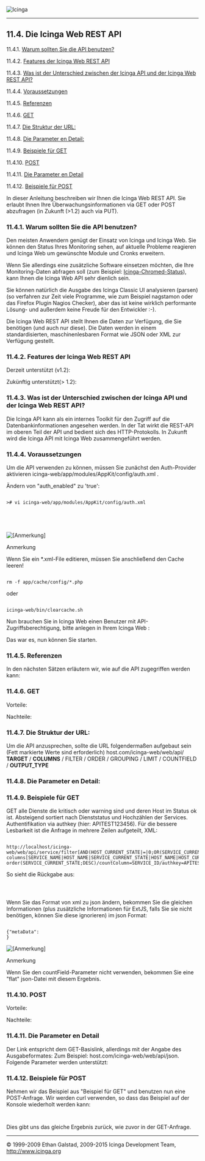  ![Icinga](../images/logofullsize.png "Icinga") 

* * * * *

11.4. Die Icinga Web REST API
-----------------------------

11.4.1. [Warum sollten Sie die API benutzen?](icinga-web-api.md#why)

11.4.2. [Features der Icinga Web REST API](icinga-web-api.md#features)

11.4.3. [Was ist der Unterschied zwischen der Icinga API und der Icinga
Web REST API?](icinga-web-api.md#difference)

11.4.4. [Voraussetzungen](icinga-web-api.md#prerequisites)

11.4.5. [Referenzen](icinga-web-api.md#reference)

11.4.6. [GET](icinga-web-api.md#get)

11.4.7. [Die Struktur der URL:](icinga-web-api.md#geturlstructure)

11.4.8. [Die Parameter en Detail:](icinga-web-api.md#getparamdetails)

11.4.9. [Beispiele für GET](icinga-web-api.md#getexample)

11.4.10. [POST](icinga-web-api.md#post)

11.4.11. [Die Parameter en Detail](icinga-web-api.md#postparamdetail)

11.4.12. [Beispiele für POST](icinga-web-api.md#postexample)

In dieser Anleitung beschreiben wir Ihnen die Icinga Web REST API. Sie
erlaubt Ihnen Ihre Überwachungsinformationen via GET oder POST
abzufragen (in Zukunft (\>1.2) auch via PUT).

### 11.4.1. Warum sollten Sie die API benutzen?

Den meisten Anwendern genügt der Einsatz von Icinga und Icinga Web. Sie
können den Status Ihres Monitoring sehen, auf aktuelle Probleme
reagieren und Icinga Web um gewünschte Module und Cronks erweitern.

Wenn Sie allerdings eine zusätzliche Software einsetzen möchten, die
Ihre Monitoring-Daten abfragen soll (zum Beispiel:
[Icinga-Chromed-Status](http://www.icinga.org/2010/07/16/icinga-chromed-status-for-google-chromechromium/)),
kann Ihnen die Icinga Web API sehr dienlich sein.

Sie können natürlich die Ausgabe des Icinga Classic UI analysieren
(parsen) (so verfahren zur Zeit viele Programme, wie zum Beispiel
nagstamon oder das Firefox Plugin Nagios Checker), aber das ist keine
wirklich performante Lösung- und außerdem keine Freude für den
Entwickler :-).

Die Icinga Web REST API stellt Ihnen die Daten zur Verfügung, die Sie
benötigen (und auch nur diese). Die Daten werden in einem
standardisierten, maschinenlesbaren Format wie JSON oder XML zur
Verfügung gestellt.

### 11.4.2. Features der Icinga Web REST API

Derzeit unterstützt (v1.2):









Zukünftig unterstützt(\> 1.2):


### 11.4.3. Was ist der Unterschied zwischen der Icinga API und der Icinga Web REST API?

Die Icinga API kann als ein internes Toolkit für den Zugriff auf die
Datenbankinformationen angesehen werden. In der Tat wirkt die REST-API
im oberen Teil der API und bedient sich des HTTP-Protokolls. In Zukunft
wird die Icinga API mit Icinga Web zusammengeführt werden.

### 11.4.4. Voraussetzungen

Um die API verwenden zu können, müssen Sie zunächst den Auth-Provider
aktivieren icinga-web/app/modules/AppKit/config/auth.xml .

Ändern von "auth\_enabled" zu 'true':

<pre><code>
># vi icinga-web/app/modules/AppKit/config/auth.xml
</code></pre>

<pre><code>
<ae:parameter name="auth_key">
</ae:parameter>
</code></pre>

![[Anmerkung]](../images/note.png)

Anmerkung

Wenn Sie ein \*.xml-File editieren, müssen Sie anschließend den Cache
leeren!

<pre><code>
rm -f app/cache/config/*.php
</code></pre>

oder

<pre><code>
icinga-web/bin/clearcache.sh
</code></pre>

Nun brauchen Sie in Icinga Web einen Benutzer mit
API-Zugriffsberechtigung, bitte anlegen in Ihrem Icinga Web :





Das war es, nun können Sie starten.

### 11.4.5. Referenzen

In den nächsten Sätzen erläutern wir, wie auf die API zugegriffen werden
kann:

### 11.4.6. GET

Vorteile:



Nachteile:



### 11.4.7. Die Struktur der URL:

Um die API anzusprechen, sollte die URL folgendermaßen aufgebaut sein
(Fett markierte Werte sind erforderlich) host.com/icinga-web/web/api/
**TARGET** / **COLUMNS** / FILTER / ORDER / GROUPING / LIMIT /
COUNTFIELD / **OUTPUT\_TYPE**

### 11.4.8. Die Parameter en Detail:

















### 11.4.9. Beispiele für GET

GET alle Dienste die kritisch oder warning sind und deren Host im Status
ok ist. Absteigend sortiert nach Dienststatus und Hochzählen der
Services. Authentifikation via authkey (hier: APITEST123456). Für die
bessere Lesbarkeit ist die Anfrage in mehrere Zeilen aufgeteilt, XML:

<pre><code>
http://localhost/icinga-web/web/api/service/filter[AND(HOST_CURRENT_STATE|=|0;OR(SERVICE_CURRENT_STATE|=n|1;SERVICE_CURRENT_STATE|=|2))]/
columns[SERVICE_NAME|HOST_NAME|SERVICE_CURRENT_STATE|HOST_NAME|HOST_CURRENT_STATE|HOSTGROUP_NAME]/
order(SERVICE_CURRENT_STATE;DESC)/countColumn=SERVICE_ID/authkey=APITEST123456/xml
</code></pre>

So sieht die Rückgabe aus:

<pre><code>
<results>
</code></pre>

Wenn Sie das Format von xml zu json ändern, bekommen Sie die gleichen
Informationen (plus zusätzliche Informationen für ExtJS, falls Sie sie
nicht benötigen, können Sie diese ignorieren) im json Format:

<pre><code>
{"metaData":
}
</code></pre>

![[Anmerkung]](../images/note.png)

Anmerkung

Wenn Sie den countField-Parameter nicht verwenden, bekommen Sie eine
"flat" json-Datei mit diesem Ergebnis.

### 11.4.10. POST

Vorteile:




Nachteile:


### 11.4.11. Die Parameter en Detail

Der Link entspricht dem GET-Basislink, allerdings mit der Angabe des
Ausgabeformates: Zum Beispiel: host.com/icinga-web/web/api/json.
Folgende Parameter werden unterstützt:















### 11.4.12. Beispiele für POST

Nehmen wir das Beispiel aus "Beispiel für GET" und benutzen nun eine
POST-Anfrage. Wir werden curl verwenden, so dass das Beispiel auf der
Konsole wiederholt werden kann:

<pre><code>
</code></pre>

Dies gibt uns das gleiche Ergebnis zurück, wie zuvor in der GET-Anfrage.

* * * * *


© 1999-2009 Ethan Galstad, 2009-2015 Icinga Development Team,
http://www.icinga.org
